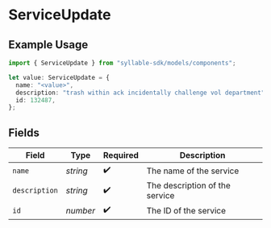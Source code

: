 # ServiceUpdate

## Example Usage

```typescript
import { ServiceUpdate } from "syllable-sdk/models/components";

let value: ServiceUpdate = {
  name: "<value>",
  description: "trash within ack incidentally challenge vol department",
  id: 132487,
};
```

## Fields

| Field                          | Type                           | Required                       | Description                    |
| ------------------------------ | ------------------------------ | ------------------------------ | ------------------------------ |
| `name`                         | *string*                       | :heavy_check_mark:             | The name of the service        |
| `description`                  | *string*                       | :heavy_check_mark:             | The description of the service |
| `id`                           | *number*                       | :heavy_check_mark:             | The ID of the service          |